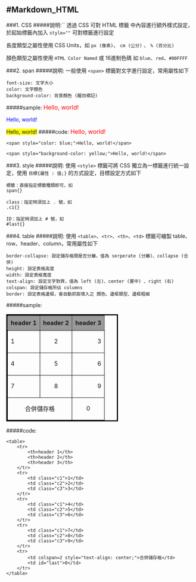 #Markdown_HTML
---
###1. CSS
#####說明:``
透過 CSS 可對 HTML 標籤 中內容進行額外樣式設定，於起始標籤內加入 `style=""` 可對標籤進行設定

長度類型之屬性使用 CSS Units，如 `px (像素)`、 `cm (公分)` 、 `% (百分比)`

顏色類型之屬性使用 `HTML Color Named` 或 16進制色碼 如 `blue`、`red`、`#00FFFF`

###2. span
#####說明:
一般使用 `<span>` 標籤對文字進行設定，常用屬性如下

 	font-size: 文字大小
 	color: 文字顏色
 	background-color: 背景顏色 (醒目標記) 

#####sample:
<span style="color: #FF0000; font-size: 16px;">Hello, world!</span>

<span style="color: blue;">Hello, world!</span>

<span style="background-color: yellow;">Hello, world!</span>
#####code:
	<span style="color: #FF0000; font-size: 16px;">Hello, world!</span>
	
	<span style="color: blue;">Hello, world!</span>
	
	<span style="background-color: yellow;">Hello, world!</span>


###3. style
#####說明:
使用 `<style>` 標籤可將 CSS 獨立為一標籤進行統一設定，使用 `目標{屬性 : 值;}` 的方式設定，目標設定方式如下
	
	標籤：直接指定標籤種類即可，如
	span{}
	
	class：指定時須加上 . 號，如
	.c1{}
	
	ID：指定時須加上 # 號，如
	#last{}

###4. table
#####說明:
使用 `<table>`、`<tr>`、`<th>`、`<td>` 標籤可繪製 table、row、header、column，常用屬性如下

	border-collapse: 設定儲存格間是否分離，值為 serperate (分離)、collapse (合併)
	height: 設定表格高度
	width: 設定表格寬度
	text-align: 設定文字對齊，值為 left (左)、center (置中) 、right (右)
	colspan: 設定儲存格所佔 columns
	border: 設定表格邊框，會自動抓取填入之 顏色、邊框類型、邊框粗細

#####sample:
<style>
table{
	border: #000000 solid 3px;
	border-collapse: collapse;
	width: 300px;
	font-size: 16px;
}
table th{
	border: #000000 dashed 1px;
	background-color: #999999;
	height: 40px;
}
table td{
	border: #000000 solid 1px;
	height: 60px;
}
.c1{
	text-align: left;
}
.c2{
	text-align: center;
}
.c3{
	text-align: right;
}
table #last{
	text-align: center;
}
</style>

<table>
	<tr>
		<th>header 1</th>
		<th>header 2</th>
		<th>header 3</th>
	</tr>
	<tr>
		<td class="c1">1</td>
		<td class="c2">2</td>
		<td class="c3">3</td>
	</tr>
	<tr>
		<td class="c1">4</td>
		<td class="c2">5</td>
		<td class="c3">6</td>
	</tr>
	<tr>
		<td class="c1">7</td>
		<td class="c2">8</td>
		<td class="c3">9</td>
	</tr>
	<tr>
		<td colspan=2 style="text-align: center;">合併儲存格</td>
		<td id="last">0</td>
	</tr>
</table>
#####code:
	<style>
	table{
		border: #000000 solid 3px;
		border-collapse: collapse;
		width: 300px;
		font-size: 16px;
	}
	table th{
		border: #000000 dashed 1px;
		background-color: #999999;
		height: 40px;
	}
	table td{
		border: #000000 solid 1px;
		height: 60px;
	}
	.c1{
		text-align: left;
	}
	.c2{
		text-align: center;
	}
	.c3{
		text-align: right;
	}
	table #last{
		text-align: center;
	}
	</style>
	
	<table>
		<tr>
			<th>header 1</th>
			<th>header 2</th>
			<th>header 3</th>
		</tr>
		<tr>
			<td class="c1">1</td>
			<td class="c2">2</td>
			<td class="c3">3</td>
		</tr>
		<tr>
			<td class="c1">4</td>
			<td class="c2">5</td>
			<td class="c3">6</td>
		</tr>
		<tr>
			<td class="c1">7</td>
			<td class="c2">8</td>
			<td class="c3">9</td>
		</tr>
		<tr>
			<td colspan=2 style="text-align: center;">合併儲存格</td>
			<td id="last">0</td>
		</tr>
	</table>

